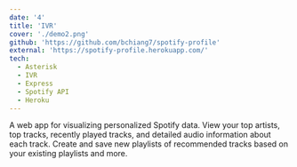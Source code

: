 ```yaml
---
date: '4'
title: 'IVR'
cover: './demo2.png'
github: 'https://github.com/bchiang7/spotify-profile'
external: 'https://spotify-profile.herokuapp.com/'
tech:
  - Asterisk
  - IVR
  - Express
  - Spotify API
  - Heroku
---
```


A web app for visualizing personalized Spotify data. View your top artists, top tracks, recently played tracks, and detailed audio information about each track. Create and save new playlists of recommended tracks based on your existing playlists and more.
